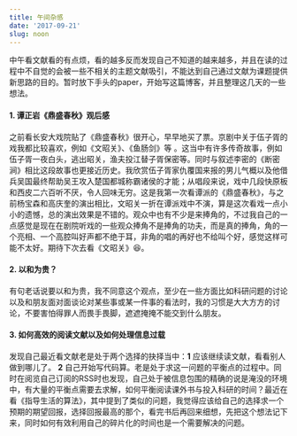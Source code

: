 ```yaml
---
title: 午间杂感
date: '2017-09-21'
slug: noon
---
```

中午看文献看的有点烦，看的越多反而发现自己不知道的越来越多，并且在读的过程中不自觉的会被一些不相关的主题文献吸引，不能达到自己通过文献为课题提供新思路的目的。暂时放下手头的paper，开始写这篇博客，并且整理这几天的一些想法。

#### 1. 谭正岩《鼎盛春秋》观后感

之前看长安大戏院贴了《鼎盛春秋》很开心，早早地买了票。京剧中关于伍子胥的戏我都比较喜欢，例如《文昭关》、《鱼肠剑》等 。这当中有许多传奇故事，例如伍子胥一夜白头，逃出昭关，渔夫投江替子胥保密等。同时与叙述李密的《断密涧》相比这段故事也更接近历史。我欣赏伍子胥家仇覆国来报的男儿气概以及他借兵吴国最终帮助吴王攻入楚国都城称霸诸侯的才能；从唱段来说，戏中几段快原板和西皮二六百听不厌，令人回味无穷。这是我第一次看谭派的《鼎盛春秋》，与之前杨宝森和高庆奎的演出相比，文昭关一折在谭派戏中不演，算是这次看戏一点小小的遗憾，总的演出效果是不错的。观众中也有不少是来捧角的，不过我自己的一点感觉是现在在剧院听戏的一些观众捧角不是捧角的功夫，而是真的捧角，角的一个亮相、一个高腔叫好声都不绝于耳，非角的唱的再好也不给叫个好，感觉这样可能不太好。期待下次去看《文昭关》😆。

#### 2. 以和为贵？

有句老话说要以和为贵，我不同意这个观点，至少在一些方面比如科研问题的讨论以及和朋友面对面谈论对某些事或某一件事的看法时，我的习惯是大大方方的讨论，不要害怕得罪人而畏手畏脚，遮遮掩掩不能交到什么朋友。

#### 3. 如何高效的阅读文献以及如何处理信息过载

发现自己最近看文献老是处于两个选择的抉择当中：**1** 应该继续读文献，看看别人做到哪儿了。 **2** 自己开始写代码算。老是处于求这一问题的平衡点的过程中。同时在阅览自己订阅的RSS时也发现，自己处于被信息包围的精确的说是淹没的环境中，有大量的平衡点需要去求解，如何平衡阅读课外书与投入科研的时间？最近在看《指导生活的算法》，其中提到了类似的问题，我觉得应该给自己的选择求一个预期的期望回报，选择回报最高的那个，看完书后再回来细想，先把这个想法记下来，同时如何有效利用自己的碎片化的时间也是一个需要解决的问题。

